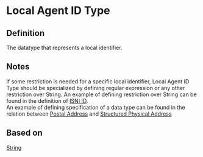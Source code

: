 # Local Agent ID Type

## Definition
The datatype that represents a local identifier. 

## Notes
If some restriction is needed for a specific local identifier, Local Agent ID Type should be specialized by defining regular expression
or any other restriction over String. An example of defining restriction over String can be found in the definition of [ISNI ID](../datatypes/ISNI_ID.md).  
An example of defining specification of a data type can be found in the relation between [Postal Address](../datatypes/Postal_Address.md) and
[Structured Physical Address](../datatypes/Structured_Physical_Address.md)

## Based on 
[String](../datatypes/String.md)

